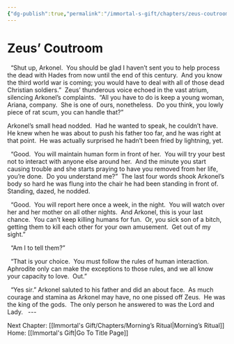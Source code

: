```yaml
---
{"dg-publish":true,"permalink":"/immortal-s-gift/chapters/zeus-coutroom/"}
---
```


# Zeus’ Coutroom

  “Shut up, Arkonel.  You should be glad I haven’t sent you to help process the dead with Hades from now until the end of this century.  And you know the third world war is coming; you would have to deal with all of those dead Christian soldiers.”  Zeus’ thunderous voice echoed in the vast atrium, silencing Arkonel’s complaints.  “All you have to do is keep a young woman, Ariana, company.  She is one of ours, nonetheless.  Do you think, you lowly piece of rat scum, you can handle that?”

Arkonel’s small head nodded.  Had he wanted to speak, he couldn’t have.  He knew when he was about to push his father too far, and he was right at that point.  He was actually surprised he hadn’t been fried by lightning, yet. 

  “Good.  You will maintain human form in front of her.  You will try your best not to interact with anyone else around her.  And the minute you start causing trouble and she starts praying to have you removed from her life, you’re done.  Do you understand me?”  The last four words shook Arkonel’s body so hard he was flung into the chair he had been standing in front of.  Standing, dazed, he nodded.

  “Good.  You will report here once a week, in the night.  You will watch over her and her mother on all other nights.  And Arkonel, this is your last chance.  You can’t keep killing humans for fun.  Or, you sick son of a bitch, getting them to kill each other for your own amusement.  Get out of my sight.”

  “Am I to tell them?”

  “That is your choice.  You must follow the rules of human interaction.  Aphrodite only can make the exceptions to those rules, and we all know your capacity to love.  Out.”

  “Yes sir.” Arkonel saluted to his father and did an about face.  As much courage and stamina as Arkonel may have, no one pissed off Zeus.  He was the king of the gods.  The only person he answered to was the Lord and Lady.
  ---

Next Chapter: [[Immortal's Gift/Chapters/Morning’s Ritual\|Morning’s Ritual]]
Home: [[Immortal's Gift\|Go To Title Page]]